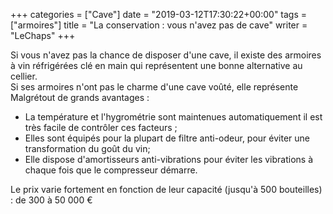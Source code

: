 +++
categories = ["Cave"]
date = "2019-03-12T17:30:22+00:00"
tags = ["armoires"] 
title = "La conservation : vous n'avez pas de cave"
writer = "LeChaps"
+++

Si vous n'avez pas la chance de disposer d'une cave, il existe des armoires à vin réfrigérées clé en main qui représentent une bonne alternative au cellier.  
Si ses armoires n'ont pas le charme d'une cave voûté, elle représente Malgrétout de grands avantages :

* La température et l'hygrométrie sont maintenues automatiquement il est très facile de contrôler ces facteurs ;
* Elles sont équipés pour la plupart de filtre anti-odeur, pour éviter une transformation du goût du vin;
* Elle dispose d'amortisseurs anti-vibrations pour éviter les vibrations à chaque fois que le compresseur démarre.

Le prix varie fortement en fonction de leur capacité (jusqu'à 500 bouteilles) :  de 300 à 50 000 €
